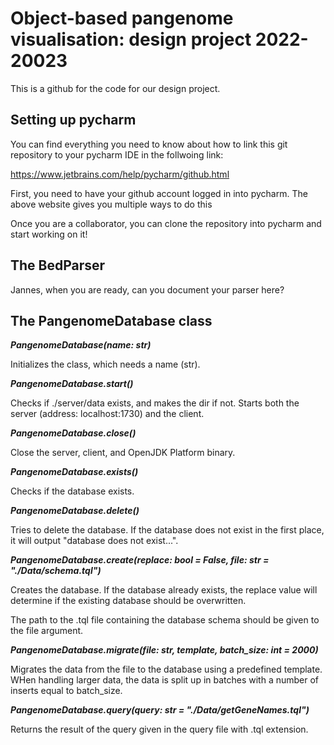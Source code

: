 # Object-based pangenome visualisation: design project 2022-20023

This is a github for the code for our design project.

## Setting up pycharm

You can find everything you need to know about how to link this git repository to your pycharm IDE in the follwoing link:

https://www.jetbrains.com/help/pycharm/github.html

First, you need to have your github account logged in into pycharm. The above website gives you multiple ways to do this

Once you are a collaborator, you can clone the repository into pycharm and start working on it!

## The BedParser

Jannes, when you are ready, can you document your parser here?

## The PangenomeDatabase class

***PangenomeDatabase(name: str)***

Initializes the class, which needs a name (str).

***PangenomeDatabase.start()***

Checks if ./server/data exists, and makes the dir if not. Starts both the server (address: localhost:1730) and the client.

***PangenomeDatabase.close()***

Close the server, client, and OpenJDK Platform binary.

***PangenomeDatabase.exists()***

Checks if the database exists.

***PangenomeDatabase.delete()***

Tries to delete the database. If the database does not exist in the first place, it will output "database does not exist...".

***PangenomeDatabase.create(replace: bool = False, file: str = "./Data/schema.tql")***

Creates the database. If the database already exists, the replace value will determine if the existing database should be overwritten.

The path to the .tql file containing the database schema should be given to the file argument.

***PangenomeDatabase.migrate(file: str, template, batch_size: int = 2000)***

Migrates the data from the file to the database using a predefined template. WHen handling larger data, the data is split up in batches with a number of inserts equal to batch_size.

***PangenomeDatabase.query(query: str = "./Data/getGeneNames.tql")***

Returns the result of the query given in the query file with .tql extension.
